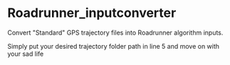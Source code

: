 # Roadrunner_inputconverter
Convert "Standard" GPS trajectory files into Roadrunner algorithm inputs.

Simply put your desired trajectory folder path in line 5 and move on with your sad life
